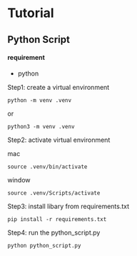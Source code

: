 # Tutorial
## Python Script
#### requirement
- python

Step1: create a virtual environment
```
python -m venv .venv
```
or
```
python3 -m venv .venv
```

Step2: activate virtual environment

mac
```
source .venv/bin/activate
```
window
```
source .venv/Scripts/activate
```

Step3: install libary from requirements.txt 
``` 
pip install -r requirements.txt
```

Step4: run the python_script.py
``` 
python python_script.py
```